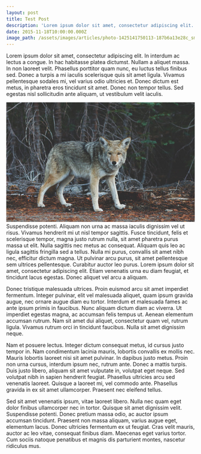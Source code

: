 ```yaml
---
layout: post
title: Test Post
description: 'Lorem ipsum dolor sit amet, consectetur adipiscing elit. In interdum ac lectus a congue. In hac habitasse platea dictumst. Nullam a aliquet massa.'
date: 2015-11-18T10:00:00.000Z
image_path: /assets/images/articles/photo-1425141750113-187b6a13e28c_sm.jpg
---
```


Lorem ipsum dolor sit amet, consectetur adipiscing elit. In interdum ac lectus a congue. In hac habitasse platea dictumst. Nullam a aliquet massa. In non laoreet velit. Phasellus porttitor quam nunc, eu luctus tellus finibus sed. Donec a turpis a mi iaculis scelerisque quis sit amet ligula. Vivamus pellentesque sodales mi, vel varius odio ultricies et. Donec dictum est metus, in pharetra eros tincidunt sit amet. Donec non tempor tellus. Sed egestas nisl sollicitudin ante aliquam, ut vestibulum velit iaculis.

![In the wild](/uploads/versions/photo-1425141750113-187b6a13e28c_sm---x----900-570x---.jpg)Suspendisse potenti. Aliquam non urna ac massa iaculis dignissim vel ut risus. Vivamus hendrerit mi ut nisl tempor sagittis. Fusce tincidunt, felis et scelerisque tempor, magna justo rutrum nulla, sit amet pharetra purus massa ut elit. Nulla sagittis nec metus ac consequat. Aliquam quis leo ac ligula sagittis fringilla sed a tellus. Nulla mi purus, convallis sit amet nibh nec, efficitur dictum magna. Ut pulvinar arcu purus, sit amet pellentesque sem ultrices pellentesque. Curabitur auctor leo purus. Lorem ipsum dolor sit amet, consectetur adipiscing elit. Etiam venenatis urna eu diam feugiat, et tincidunt lacus egestas. Donec aliquet vel arcu a aliquam.

Donec tristique malesuada ultrices. Proin euismod arcu sit amet imperdiet fermentum. Integer pulvinar, elit vel malesuada aliquet, quam ipsum gravida augue, nec ornare augue diam eu tortor. Interdum et malesuada fames ac ante ipsum primis in faucibus. Nunc aliquam dictum diam ac viverra. Ut imperdiet egestas magna, ac accumsan felis tempus ut. Aenean elementum accumsan rutrum. Nam sit amet dui aliquet, consectetur quam vel, rutrum ligula. Vivamus rutrum orci in tincidunt faucibus. Nulla sit amet dignissim neque.

Nam et posuere lectus. Integer dictum consequat metus, id cursus justo tempor in. Nam condimentum lacinia mauris, lobortis convallis ex mollis nec. Mauris lobortis laoreet nisi sit amet pulvinar. In dapibus justo metus. Proin non urna cursus, interdum ipsum nec, rutrum ante. Donec a mattis turpis. Duis justo libero, aliquam sit amet vulputate in, volutpat eget neque. Sed volutpat nibh in sapien hendrerit feugiat. Phasellus ultricies arcu sed venenatis laoreet. Quisque a laoreet mi, vel commodo ante. Phasellus gravida in ex sit amet ullamcorper. Praesent nec eleifend tellus.

Sed sit amet venenatis ipsum, vitae laoreet libero. Nulla nec quam eget dolor finibus ullamcorper nec in tortor. Quisque sit amet dignissim velit. Suspendisse potenti. Donec pretium massa odio, ac auctor ipsum accumsan tincidunt. Praesent non massa aliquam, varius augue eget, elementum lacus. Donec ultricies fermentum ex ut feugiat. Cras velit mauris, auctor ac leo vitae, consequat finibus diam. Maecenas eget varius tortor. Cum sociis natoque penatibus et magnis dis parturient montes, nascetur ridiculus mus.